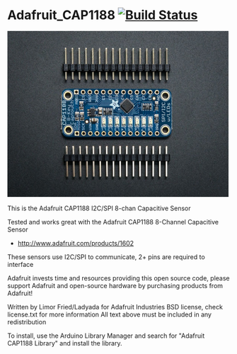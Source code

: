 Adafruit_CAP1188 [![Build Status](https://travis-ci.com/adafruit/Adafruit_CAP1188Library.svg?branch=master)](https://travis-ci.com/adafruit/Adafruit_CAP1188_Library)
================

<a href="https://www.adafruit.com/product/1602"><img src="assets/board.jpg?raw=true" width="500px"></a>

This is the Adafruit CAP1188 I2C/SPI 8-chan Capacitive Sensor

Tested and works great with the Adafruit CAP1188 8-Channel Capacitive Sensor
* http://www.adafruit.com/products/1602

These sensors use I2C/SPI to communicate, 2+ pins are required to interface

Adafruit invests time and resources providing this open source code, please support Adafruit and open-source hardware by purchasing products from Adafruit!

Written by Limor Fried/Ladyada for Adafruit Industries
BSD license, check license.txt for more information
All text above must be included in any redistribution

To install, use the Arduino Library Manager and search for "Adafruit CAP1188 Library" and install the library.
